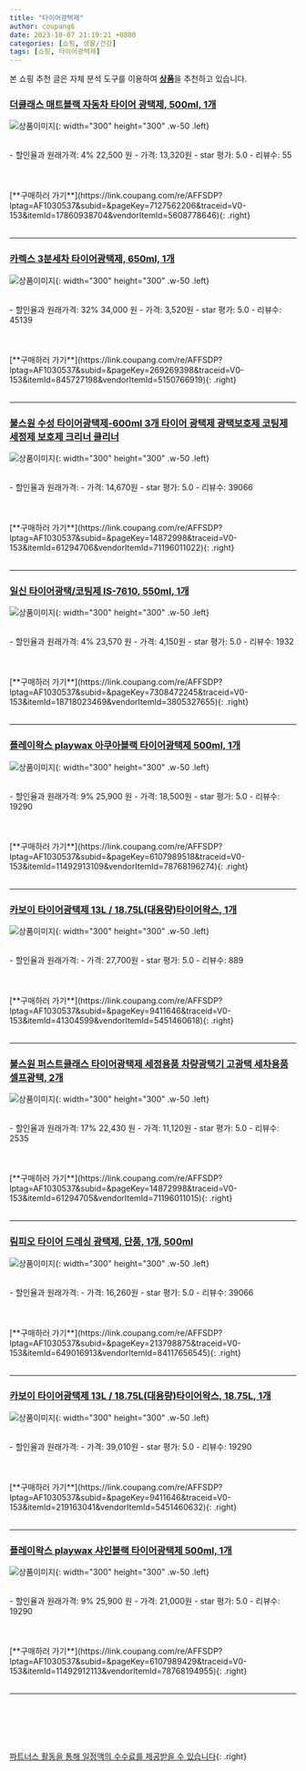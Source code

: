 ```yaml
---
title: "타이어광택제"
author: coupang6
date: 2023-10-07 21:19:21 +0800
categories: [쇼핑, 생활/건강]
tags: [쇼핑, 타이어광택제]
---
```


본 쇼핑 추천 글은 자체 분석 도구를 이용하여 [**상품**](https://link.coupang.com/a/bao1ui)을 추천하고 있습니다.

### [더클래스 매트블랙 자동차 타이어 광택제, 500ml, 1개](https://link.coupang.com/re/AFFSDP?lptag=AF1030537&subid=&pageKey=7127562206&traceid=V0-153&itemId=17860938704&vendorItemId=5608778646)

![상품이미지](https://thumbnail7.coupangcdn.com/thumbnails/remote/230x230ex/image/retail/images/3572250862547899-e3bda99a-0cd5-4701-8c1d-04394f10649d.jpg){: width="300" height="300" .w-50 .left}


<br>
- 할인율과 원래가격: 4%  22,500   원
- 가격: 13,320원
- star 평가: 5.0
- 리뷰수: 55
<br>
<br>
<br>
<br>
[**구매하러 가기**](https://link.coupang.com/re/AFFSDP?lptag=AF1030537&subid=&pageKey=7127562206&traceid=V0-153&itemId=17860938704&vendorItemId=5608778646){: .right}
<br>
<br>

---

### [카렉스 3분세차 타이어광택제, 650ml, 1개](https://link.coupang.com/re/AFFSDP?lptag=AF1030537&subid=&pageKey=269269398&traceid=V0-153&itemId=845727198&vendorItemId=5150766919)

![상품이미지](https://thumbnail7.coupangcdn.com/thumbnails/remote/230x230ex/image/retail/images/2019/07/29/12/3/7823bc8f-8a93-4ebf-bede-77a1ea2135a7.jpg){: width="300" height="300" .w-50 .left}


<br>
- 할인율과 원래가격: 32%  34,000   원
- 가격: 3,520원
- star 평가: 5.0
- 리뷰수: 45139
<br>
<br>
<br>
<br>
[**구매하러 가기**](https://link.coupang.com/re/AFFSDP?lptag=AF1030537&subid=&pageKey=269269398&traceid=V0-153&itemId=845727198&vendorItemId=5150766919){: .right}
<br>
<br>

---

### [불스원 수성 타이어광택제-600ml 3개 타이어 광택제 광택보호제 코팅제 세정제 보호제 크리너 클리너](https://link.coupang.com/re/AFFSDP?lptag=AF1030537&subid=&pageKey=14872998&traceid=V0-153&itemId=61294706&vendorItemId=71196011022)

![상품이미지](https://thumbnail6.coupangcdn.com/thumbnails/remote/230x230ex/image/product/image/vendoritem/2017/05/11/3095944270/d46e567c-55af-4c0b-bfd0-75179f4df3b9.jpg){: width="300" height="300" .w-50 .left}


<br>
- 할인율과 원래가격: 
- 가격: 14,670원
- star 평가: 5.0
- 리뷰수: 39066
<br>
<br>
<br>
<br>
[**구매하러 가기**](https://link.coupang.com/re/AFFSDP?lptag=AF1030537&subid=&pageKey=14872998&traceid=V0-153&itemId=61294706&vendorItemId=71196011022){: .right}
<br>
<br>

---

### [일신 타이어광택/코팅제 IS-7610, 550ml, 1개](https://link.coupang.com/re/AFFSDP?lptag=AF1030537&subid=&pageKey=7308472245&traceid=V0-153&itemId=18718023469&vendorItemId=3805327655)

![상품이미지](https://thumbnail6.coupangcdn.com/thumbnails/remote/230x230ex/image/retail/images/645279400587-8784d0b7-eaea-4c6b-b84f-d95e2fb251aa.jpg){: width="300" height="300" .w-50 .left}


<br>
- 할인율과 원래가격: 4%  23,570   원
- 가격: 4,150원
- star 평가: 5.0
- 리뷰수: 1932
<br>
<br>
<br>
<br>
[**구매하러 가기**](https://link.coupang.com/re/AFFSDP?lptag=AF1030537&subid=&pageKey=7308472245&traceid=V0-153&itemId=18718023469&vendorItemId=3805327655){: .right}
<br>
<br>

---

### [플레이왁스 playwax 아쿠아블랙 타이어광택제 500ml, 1개](https://link.coupang.com/re/AFFSDP?lptag=AF1030537&subid=&pageKey=6107989518&traceid=V0-153&itemId=11492913109&vendorItemId=78768196274)

![상품이미지](https://thumbnail10.coupangcdn.com/thumbnails/remote/230x230ex/image/vendor_inventory/ed57/5c88bbd0423768588e109552ce2389d94d753cf4c492993e8da2c923b0ed.jpg){: width="300" height="300" .w-50 .left}


<br>
- 할인율과 원래가격: 9%  25,900   원
- 가격: 18,500원
- star 평가: 5.0
- 리뷰수: 19290
<br>
<br>
<br>
<br>
[**구매하러 가기**](https://link.coupang.com/re/AFFSDP?lptag=AF1030537&subid=&pageKey=6107989518&traceid=V0-153&itemId=11492913109&vendorItemId=78768196274){: .right}
<br>
<br>

---

### [카보이 타이어광택제 13L / 18.75L(대용량)타이어왁스, 1개](https://link.coupang.com/re/AFFSDP?lptag=AF1030537&subid=&pageKey=9411646&traceid=V0-153&itemId=41304599&vendorItemId=5451460618)

![상품이미지](https://thumbnail9.coupangcdn.com/thumbnails/remote/230x230ex/image/product/image/vendoritem/2017/05/11/3063236856/a0bd0d47-c5b1-4c97-b9c3-f5bc20b3c55b.jpg){: width="300" height="300" .w-50 .left}


<br>
- 할인율과 원래가격: 
- 가격: 27,700원
- star 평가: 5.0
- 리뷰수: 889
<br>
<br>
<br>
<br>
[**구매하러 가기**](https://link.coupang.com/re/AFFSDP?lptag=AF1030537&subid=&pageKey=9411646&traceid=V0-153&itemId=41304599&vendorItemId=5451460618){: .right}
<br>
<br>

---

### [불스원 퍼스트클래스 타이어광택제 세정용품 차량광택기 고광택 세차용품 셀프광택, 2개](https://link.coupang.com/re/AFFSDP?lptag=AF1030537&subid=&pageKey=14872998&traceid=V0-153&itemId=61294705&vendorItemId=71196011015)

![상품이미지](https://thumbnail6.coupangcdn.com/thumbnails/remote/230x230ex/image/product/image/vendoritem/2017/05/11/3095944263/7f9b4cf2-9c88-4968-bee1-55fc02644299.jpg){: width="300" height="300" .w-50 .left}


<br>
- 할인율과 원래가격: 17%  22,430   원
- 가격: 11,120원
- star 평가: 5.0
- 리뷰수: 2535
<br>
<br>
<br>
<br>
[**구매하러 가기**](https://link.coupang.com/re/AFFSDP?lptag=AF1030537&subid=&pageKey=14872998&traceid=V0-153&itemId=61294705&vendorItemId=71196011015){: .right}
<br>
<br>

---

### [림피오 타이어 드레싱 광택제, 단품, 1개, 500ml](https://link.coupang.com/re/AFFSDP?lptag=AF1030537&subid=&pageKey=213798875&traceid=V0-153&itemId=649016913&vendorItemId=84117656545)

![상품이미지](https://thumbnail10.coupangcdn.com/thumbnails/remote/230x230ex/image/retail/images/514789356744540-50ba8c31-9cf3-4c97-87a5-4a9dd2704dc6.jpg){: width="300" height="300" .w-50 .left}


<br>
- 할인율과 원래가격: 
- 가격: 16,260원
- star 평가: 5.0
- 리뷰수: 39066
<br>
<br>
<br>
<br>
[**구매하러 가기**](https://link.coupang.com/re/AFFSDP?lptag=AF1030537&subid=&pageKey=213798875&traceid=V0-153&itemId=649016913&vendorItemId=84117656545){: .right}
<br>
<br>

---

### [카보이 타이어광택제 13L / 18.75L(대용량)타이어왁스, 18.75L, 1개](https://link.coupang.com/re/AFFSDP?lptag=AF1030537&subid=&pageKey=9411646&traceid=V0-153&itemId=219163041&vendorItemId=5451460632)

![상품이미지](https://thumbnail8.coupangcdn.com/thumbnails/remote/230x230ex/image/vendor_inventory/fb39/5f07bfd93250412363a21384771692ce7262e6969dd1cebd88f8e00a82a7.jpg){: width="300" height="300" .w-50 .left}


<br>
- 할인율과 원래가격: 
- 가격: 39,010원
- star 평가: 5.0
- 리뷰수: 19290
<br>
<br>
<br>
<br>
[**구매하러 가기**](https://link.coupang.com/re/AFFSDP?lptag=AF1030537&subid=&pageKey=9411646&traceid=V0-153&itemId=219163041&vendorItemId=5451460632){: .right}
<br>
<br>

---

### [플레이왁스 playwax 샤인블랙 타이어광택제 500ml, 1개](https://link.coupang.com/re/AFFSDP?lptag=AF1030537&subid=&pageKey=6107989429&traceid=V0-153&itemId=11492912113&vendorItemId=78768194955)

![상품이미지](https://thumbnail10.coupangcdn.com/thumbnails/remote/230x230ex/image/vendor_inventory/c3d8/f69403b4bf7688e81e685abe9f021246edfce9ab21aee2ea9ce0d46ba17d.jpg){: width="300" height="300" .w-50 .left}


<br>
- 할인율과 원래가격: 9%  25,900   원
- 가격: 21,000원
- star 평가: 5.0
- 리뷰수: 19290
<br>
<br>
<br>
<br>
[**구매하러 가기**](https://link.coupang.com/re/AFFSDP?lptag=AF1030537&subid=&pageKey=6107989429&traceid=V0-153&itemId=11492912113&vendorItemId=78768194955){: .right}
<br>
<br>

---
<br><br><br><br><br> [파트너스 활동을 통해 일정액의 수수료를 제공받을 수 있습니다](https://link.coupang.com/a/bao1ui){: .right}